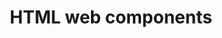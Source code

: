 ---
url: 'https://adactio.com/journal/20618'
title: HTML web components
dateRead: '2023-11-08'
authors:
  - Jeremy Keith
notes: >-
  A summary of much of the writing around web components noting that a mindset of augmentation is needed over the idea of replacement React encouraged.
topics:
  - web components
  - css
  - javascript
  - DOM
purposes:
  - work
---